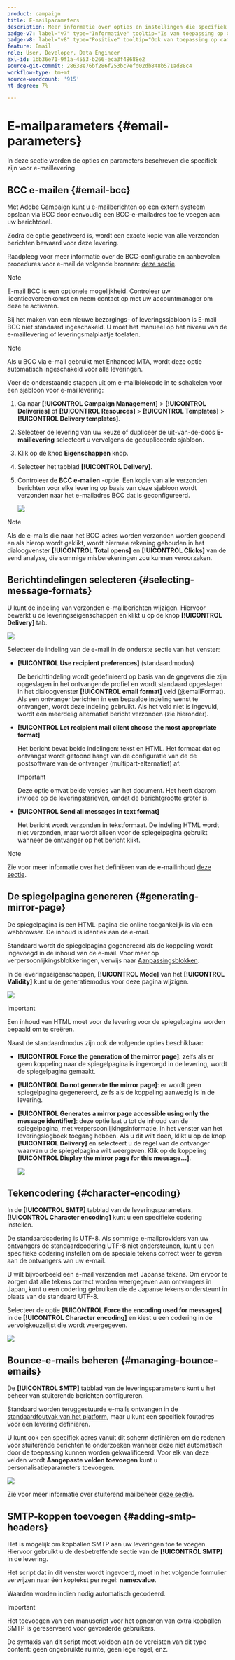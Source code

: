 ```yaml
---
product: campaign
title: E-mailparameters
description: Meer informatie over opties en instellingen die specifiek zijn voor e-maillevering
badge-v7: label="v7" type="Informative" tooltip="Is van toepassing op Campaign Classic v7"
badge-v8: label="v8" type="Positive" tooltip="Ook van toepassing op campagne v8"
feature: Email
role: User, Developer, Data Engineer
exl-id: 1bb36e71-9f1a-4553-b266-eca3f48688e2
source-git-commit: 28638e76bf286f253bc7efd02db848b571ad88c4
workflow-type: tm+mt
source-wordcount: '915'
ht-degree: 7%

---
```


# E-mailparameters {#email-parameters}

In deze sectie worden de opties en parameters beschreven die specifiek zijn voor e-maillevering.

## BCC e-mailen {#email-bcc}

Met Adobe Campaign kunt u e-mailberichten op een extern systeem opslaan via BCC door eenvoudig een BCC-e-mailadres toe te voegen aan uw berichtdoel.

Zodra de optie geactiveerd is, wordt een exacte kopie van alle verzonden berichten bewaard voor deze levering.

Raadpleeg voor meer informatie over de BCC-configuratie en aanbevolen procedures voor e-mail de volgende bronnen: [deze sectie](../../installation/using/email-archiving.md).

>[!NOTE]
>
>E-mail BCC is een optionele mogelijkheid. Controleer uw licentieovereenkomst en neem contact op met uw accountmanager om deze te activeren.

Bij het maken van een nieuwe bezorgings- of leveringssjabloon is E-mail BCC niet standaard ingeschakeld. U moet het manueel op het niveau van de e-maillevering of leveringsmalplaatje toelaten.

>[!NOTE]
>
>Als u BCC via e-mail gebruikt met Enhanced MTA, wordt deze optie automatisch ingeschakeld voor alle leveringen.

Voer de onderstaande stappen uit om e-mailblokcode in te schakelen voor een sjabloon voor e-maillevering:

1. Ga naar **[!UICONTROL Campaign Management]** > **[!UICONTROL Deliveries]** of **[!UICONTROL Resources]** > **[!UICONTROL Templates]** > **[!UICONTROL Delivery templates]**.
1. Selecteer de levering van uw keuze of dupliceer de uit-van-de-doos **E-maillevering** selecteert u vervolgens de gedupliceerde sjabloon.
1. Klik op de knop **Eigenschappen** knop.
1. Selecteer het tabblad **[!UICONTROL Delivery]**. 
1. Controleer de **BCC e-mailen** -optie. Een kopie van alle verzonden berichten voor elke levering op basis van deze sjabloon wordt verzonden naar het e-mailadres BCC dat is geconfigureerd.

   ![](assets/s_ncs_user_wizard_archiving.png)

>[!NOTE]
>
>Als de e-mails die naar het BCC-adres worden verzonden worden geopend en als hierop wordt geklikt, wordt hiermee rekening gehouden in het dialoogvenster **[!UICONTROL Total opens]** en **[!UICONTROL Clicks]** van de send analyse, die sommige misberekeningen zou kunnen veroorzaken.

## Berichtindelingen selecteren {#selecting-message-formats}

U kunt de indeling van verzonden e-mailberichten wijzigen. Hiervoor bewerkt u de leveringseigenschappen en klikt u op de knop **[!UICONTROL Delivery]** tab.

![](assets/s_ncs_user_wizard_email_param.png)

Selecteer de indeling van de e-mail in de onderste sectie van het venster:

* **[!UICONTROL Use recipient preferences]** (standaardmodus)

  De berichtindeling wordt gedefinieerd op basis van de gegevens die zijn opgeslagen in het ontvangende profiel en wordt standaard opgeslagen in het dialoogvenster **[!UICONTROL email format]** veld (@emailFormat). Als een ontvanger berichten in een bepaalde indeling wenst te ontvangen, wordt deze indeling gebruikt. Als het veld niet is ingevuld, wordt een meerdelig alternatief bericht verzonden (zie hieronder).

* **[!UICONTROL Let recipient mail client choose the most appropriate format]**

  Het bericht bevat beide indelingen: tekst en HTML. Het formaat dat op ontvangst wordt getoond hangt van de configuratie van de de postsoftware van de ontvanger (multipart-alternatief) af.

  >[!IMPORTANT]
  >
  >Deze optie omvat beide versies van het document. Het heeft daarom invloed op de leveringstarieven, omdat de berichtgrootte groter is.

* **[!UICONTROL Send all messages in text format]**

  Het bericht wordt verzonden in tekstformaat. De indeling HTML wordt niet verzonden, maar wordt alleen voor de spiegelpagina gebruikt wanneer de ontvanger op het bericht klikt.

>[!NOTE]
>
>Zie voor meer informatie over het definiëren van de e-mailinhoud [deze sectie](defining-the-email-content.md).

## De spiegelpagina genereren {#generating-mirror-page}

De spiegelpagina is een HTML-pagina die online toegankelijk is via een webbrowser. De inhoud is identiek aan de e-mail.

Standaard wordt de spiegelpagina gegenereerd als de koppeling wordt ingevoegd in de inhoud van de e-mail. Voor meer op verpersoonlijkingsblokkeringen, verwijs naar [Aanpassingsblokken](personalization-blocks.md).

In de leveringseigenschappen, **[!UICONTROL Mode]** van het **[!UICONTROL Validity]** kunt u de generatiemodus voor deze pagina wijzigen.

![](assets/s_ncs_user_wizard_miror_page_mode.png)

>[!IMPORTANT]
>
>Een inhoud van HTML moet voor de levering voor de spiegelpagina worden bepaald om te creëren.

Naast de standaardmodus zijn ook de volgende opties beschikbaar:

* **[!UICONTROL Force the generation of the mirror page]**: zelfs als er geen koppeling naar de spiegelpagina is ingevoegd in de levering, wordt de spiegelpagina gemaakt.
* **[!UICONTROL Do not generate the mirror page]**: er wordt geen spiegelpagina gegenereerd, zelfs als de koppeling aanwezig is in de levering.
* **[!UICONTROL Generates a mirror page accessible using only the message identifier]**: deze optie laat u tot de inhoud van de spiegelpagina, met verpersoonlijkingsinformatie, in het venster van het leveringslogboek toegang hebben. Als u dit wilt doen, klikt u op de knop **[!UICONTROL Delivery]** en selecteert u de regel van de ontvanger waarvan u de spiegelpagina wilt weergeven. Klik op de koppeling **[!UICONTROL Display the mirror page for this message...]**.

  ![](assets/s_ncs_user_wizard_miror_page_link.png)

## Tekencodering {#character-encoding}

In de **[!UICONTROL SMTP]** tabblad van de leveringsparameters, **[!UICONTROL Character encoding]** kunt u een specifieke codering instellen.

De standaardcodering is UTF-8. Als sommige e-mailproviders van uw ontvangers de standaardcodering UTF-8 niet ondersteunen, kunt u een specifieke codering instellen om de speciale tekens correct weer te geven aan de ontvangers van uw e-mail.

U wilt bijvoorbeeld een e-mail verzenden met Japanse tekens. Om ervoor te zorgen dat alle tekens correct worden weergegeven aan ontvangers in Japan, kunt u een codering gebruiken die de Japanse tekens ondersteunt in plaats van de standaard UTF-8.

Selecteer de optie **[!UICONTROL Force the encoding used for messages]** in de **[!UICONTROL Character encoding]** en kiest u een codering in de vervolgkeuzelijst die wordt weergegeven.

![](assets/s_ncs_user_email_del_properties_smtp_tab_encoding.png)

## Bounce-e-mails beheren {#managing-bounce-emails}

De **[!UICONTROL SMTP]** tabblad van de leveringsparameters kunt u het beheer van stuiterende berichten configureren.

Standaard worden teruggestuurde e-mails ontvangen in de [standaardfoutvak van het platform](../../installation/using/deploying-an-instance.md#parameters-for-delivered-emails-parameters-for-delivered-emails), maar u kunt een specifiek foutadres voor een levering definiëren.

U kunt ook een specifiek adres vanuit dit scherm definiëren om de redenen voor stuiterende berichten te onderzoeken wanneer deze niet automatisch door de toepassing kunnen worden gekwalificeerd. Voor elk van deze velden wordt **Aangepaste velden toevoegen** kunt u personalisatieparameters toevoegen.

![](assets/s_ncs_user_email_del_properties_smtp_tab.png)

Zie voor meer informatie over stuiterend mailbeheer [deze sectie](understanding-delivery-failures.md#bounce-mail-management).

## SMTP-koppen toevoegen {#adding-smtp-headers}

Het is mogelijk om kopballen SMTP aan uw leveringen toe te voegen. Hiervoor gebruikt u de desbetreffende sectie van de **[!UICONTROL SMTP]** in de levering.

Het script dat in dit venster wordt ingevoerd, moet in het volgende formulier verwijzen naar één koptekst per regel: **name:value**.

Waarden worden indien nodig automatisch gecodeerd.

>[!IMPORTANT]
>
>Het toevoegen van een manuscript voor het opnemen van extra kopballen SMTP is gereserveerd voor gevorderde gebruikers.
>
>De syntaxis van dit script moet voldoen aan de vereisten van dit type content: geen ongebruikte ruimte, geen lege regel, enz.
